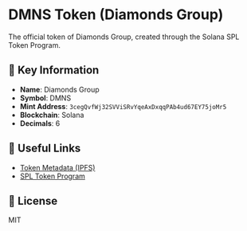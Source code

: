 # **DMNS Token (Diamonds Group)**  

The official token of Diamonds Group, created through the Solana SPL Token Program.  

## 🔗 **Key Information**  

- **Name**: Diamonds Group  
- **Symbol**: DMNS  
- **Mint Address**: `3cegQvfWj32SVViSRvYqeAxDxqqPAb4ud67EY75joMr5`  
- **Blockchain**: Solana  
- **Decimals**: 6  

## 📌 **Useful Links**  
- [Token Metadata (IPFS)](https://bafkreian3flqabptiom5jxaxjzn3cyun2mibdadh4oa6iljwk6yz4jnno4.ipfs.w3s.link)  
- [SPL Token Program](https://github.com/solana-labs/solana-program-library/tree/master/token/program)  

## 📝 **License**  
MIT  